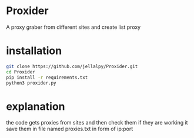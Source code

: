 # Proxider
A proxy graber from different sites and create list proxy
# installation
```sh
git clone https://github.com/jellalpy/Proxider.git
cd Proxider
pip install -r requirements.txt
python3 proxider.py
```
# explanation
the code gets proxies from sites and then check them if they are working it save them in file named proxies.txt in form of ip:port
